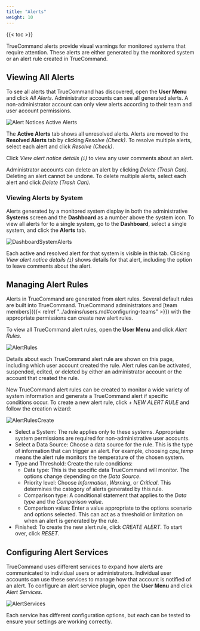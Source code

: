 ```yaml
---
title: "Alerts"
weight: 10
---
```


{{< toc >}}

TrueCommand alerts provide visual warnings for monitored systems that require attention.
These alerts are either generated by the monitored system or an alert rule created in TrueCommand.

## Viewing All Alerts

To see all alerts that TrueCommand has discovered, open the **User Menu** and click *All Alerts*.
Administrator accounts can see all generated alerts.
A non-administrator account can only view alerts according to their team and user account permissions.

![Alert Notices Active Alerts](/images/TrueCommand/1.3/AlertNoticesActiveAlerts.png "Alert Notices Active Alerts")

The **Active Alerts** tab shows all unresolved alerts.
Alerts are moved to the **Resolved Alerts** tab by clicking *Resolve (Check)*.
To resolve multiple alerts, select each alert and click *Resolve (Check)*.

Click *View alert notice details (`i`)* to view any user comments about an alert.

Administrator accounts can delete an alert by clicking *Delete (Trash Can)*.
Deleting an alert cannot be undone.
To delete multiple alerts, select each alert and click *Delete (Trash Can)*.

### Viewing Alerts by System

Alerts generated by a monitored system display in both the administrative **Systems** screen and the **Dashboard** as a number above the system icon.
To view all alerts for to a single system, go to the **Dashboard**, select a single system, and click the **Alerts** tab.

![DashboardSystemAlerts](/images/TrueCommand/1.3/DashboardSystemAlerts.png "Dashboard: System Alerts")

Each active and resolved alert for that system is visible in this tab.
Clicking *View alert notice details (`i`)* shows details for that alert, including the option to leave comments about the alert.

## Managing Alert Rules

Alerts in TrueCommand are generated from alert rules.
Several default rules are built into TrueCommand.
TrueCommand administrators and [team members]({{< relref "../admins/users.md#configuring-teams" >}}) with the appropriate permissions can create new alert rules.

To view all TrueCommand alert rules, open the **User Menu** and click *Alert Rules*.

![AlertRules](/images/TrueCommand/1.3/AlertRules.png "Alert Rules")

Details about each TrueCommand alert rule are shown on this page, including which user account created the rule.
Alert rules can be activated, suspended, edited, or deleted by either an administrator account or the account that created the rule.

New TrueCommand alert rules can be created to monitor a wide variety of system information and generate a TrueCommand alert if specific conditions occur.
To create a new alert rule, click *+ NEW ALERT RULE* and follow the creation wizard:

![AlertRulesCreate](/images/TrueCommand/1.3/AlertRulesCreate.png "Creating a new alert rule")

* Select a System: The rule applies only to these systems.
  Appropriate system permissions are required for non-administrative user accounts.
* Select a Data Source: Choose a data source for the rule.
  This is the type of information that can trigger an alert.
  For example, choosing *cpu_temp* means the alert rule monitors the temperature of the chosen system.
* Type and Threshold: Create the rule conditions:
  * Data type: This is the specific data TrueCommand will monitor.
    The options change depending on the *Data Source*.
  * Priority level: Choose *Information*, *Warning*, or *Critical*.
    This determines the category of alerts generated by this rule.
  * Comparison type: A conditional statement that applies to the *Data type* and the *Comparison value*.
  * Comparison value: Enter a value appropriate to the options scenario and options selected.
    This can act as a threshold or limitation on when an alert is generated by the rule.
* Finished: To create the new alert rule, click *CREATE ALERT*. To start over, click *RESET*.

## Configuring Alert Services

TrueCommand uses different services to expand how alerts are communicated to individual users or administrators.
Individual user accounts can use these services to manage how that account is notified of an alert.
To configure an alert service plugin, open the **User Menu** and click *Alert Services*.

![AlertServices](/images/TrueCommand/1.3/AlertServices.png "Alert Services")

Each service has different configuration options, but each can be tested to ensure your settings are working correctly.

